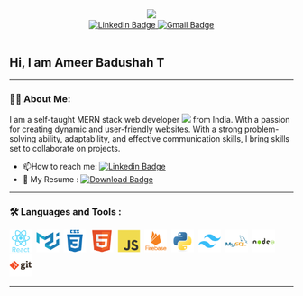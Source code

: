 <div id="header" align="center">
  <img src="https://media.giphy.com/media/gjrYDwbjnK8x36xZIO/giphy.gif" width="100"/>
</div>
<div id="badges" align="center">
  <a href="https://www.linkedin.com/in/ameerbadushaht/">
    <img src="https://img.shields.io/badge/LinkedIn-blue?style=for-the-badge&logo=linkedin&logoColor=white" alt="LinkedIn Badge"/>
  </a>
<!--   <a href="your-youtube-URL">
    <img src="https://img.shields.io/badge/YouTube-red?style=for-the-badge&logo=youtube&logoColor=white" alt="Youtube Badge"/>
  </a> -->
  <a href="ameerbadushat123@gmail.com">
    <img src="https://img.shields.io/badge/Gmail-red?style=for-the-badge&logo=gmail&logoColor=red" alt="Gmail Badge"/>
  </a>
</div>
<img src="https://komarev.com/ghpvc/?username=ameerbadushaht&style=flat-square&color=blue" alt=""/>

## Hi, I am Ameer Badushah T
---
### 👨‍💻 About Me:

I am a self-taught MERN stack web developer <img src="https://media.giphy.com/media/WUlplcMpOCEmTGBtBW/giphy.gif" width="30"> from India. With a passion for creating dynamic and user-friendly websites. With a strong problem-solving ability, adaptability, and effective communication skills, I bring skills set to collaborate on projects.

- :mailbox:How to reach me: [![Linkedin Badge](https://img.shields.io/badge/-ameerbadushaht-blue?style=flat&logo=Linkedin&logoColor=white)](https://www.linkedin.com/in/ameerbadushaht/)
- 📄 My Resume : <a href="https://drive.google.com/file/d/1_MQsYMafAwQq6sBLjbWlOLfbLoU1YSnB/view?usp=sharing">
    <img src="https://img.shields.io/badge/Download-blue?style=for-the-badge&logo=download&logoColor=white" alt="Download Badge"/>
  </a>
 ---
 ### :hammer_and_wrench: Languages and Tools :
 <div>
  <img src="https://github.com/devicons/devicon/blob/master/icons/react/react-original-wordmark.svg" title="React" alt="React" width="40" height="40"/>&nbsp;
  <img src="https://github.com/devicons/devicon/blob/master/icons/materialui/materialui-original.svg" title="Material UI" alt="Material UI" width="40" height="40"/>&nbsp;
  <img src="https://github.com/devicons/devicon/blob/master/icons/css3/css3-plain-wordmark.svg"  title="CSS3" alt="CSS" width="40" height="40"/>&nbsp;
  <img src="https://github.com/devicons/devicon/blob/master/icons/html5/html5-original.svg" title="HTML5" alt="HTML" width="40" height="40"/>&nbsp;
  <img src="https://github.com/devicons/devicon/blob/master/icons/javascript/javascript-original.svg" title="JavaScript" alt="JavaScript" width="40" height="40"/>&nbsp;
  <img src="https://github.com/devicons/devicon/blob/master/icons/firebase/firebase-plain-wordmark.svg" title="Firebase" alt="Firebase" width="40" height="40"/>&nbsp;
   <img src="https://github.com/devicons/devicon/blob/master/icons/python/python-original.svg" title="Python" alt="Python" width="40" height="40"/>&nbsp;
  <img src="https://github.com/devicons/devicon/blob/master/icons/tailwindcss/tailwindcss-plain.svg" title="Tailwind" alt="Tailwind" width="40" height="40"/>&nbsp;
  <img src="https://github.com/devicons/devicon/blob/master/icons/mysql/mysql-original-wordmark.svg" title="MySQL"  alt="MySQL" width="40" height="40"/>&nbsp;
  <img src="https://github.com/devicons/devicon/blob/master/icons/nodejs/nodejs-original-wordmark.svg" title="NodeJS" alt="NodeJS" width="40" height="40"/>&nbsp;
  <img src="https://github.com/devicons/devicon/blob/master/icons/git/git-original-wordmark.svg" title="Git" alt="Git" width="40" height="40"/>
</div>

---

<!---  ![Top Langs](https://github-readme-stats.vercel.app/api/top-langs/?username=ameerbadushaht&langs_count=8) -->
